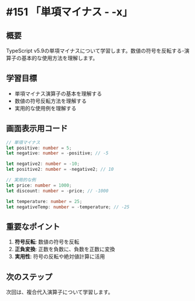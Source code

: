 # #151 「単項マイナス - -x」

## 概要
TypeScript v5.9の単項マイナスについて学習します。数値の符号を反転する-演算子の基本的な使用方法を理解します。

## 学習目標
- 単項マイナス演算子の基本を理解する
- 数値の符号反転方法を理解する
- 実用的な使用例を理解する

## 画面表示用コード

```typescript
// 単項マイナス
let positive: number = 5;
let negative: number = -positive; // -5

let negative2: number = -10;
let positive2: number = -negative2; // 10

// 実用的な例
let price: number = 1000;
let discount: number = -price; // -1000

let temperature: number = 25;
let negativeTemp: number = -temperature; // -25
```

## 重要なポイント
1. **符号反転**: 数値の符号を反転
2. **正負変換**: 正数を負数に、負数を正数に変換
3. **実用性**: 符号の反転や絶対値計算に活用

## 次のステップ
次回は、複合代入演算子について学習します。

